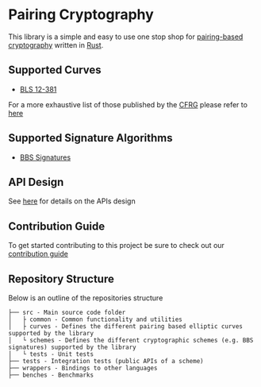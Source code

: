 # Pairing Cryptography

This library is a simple and easy to use one stop shop for [pairing-based cryptography](https://en.wikipedia.org/wiki/Pairing-based_cryptography) written in [Rust](rust-lang.org).

## Supported Curves

- [BLS 12-381](https://tools.ietf.org/html/draft-irtf-cfrg-pairing-friendly-curves-09#section-4.2.1)

For a more exhaustive list of those published by the [CFRG](https://irtf.org/cfrg) please refer to [here](https://tools.ietf.org/html/draft-irtf-cfrg-pairing-friendly-curves-09)

## Supported Signature Algorithms

- [BBS Signatures](https://identity.foundation/bbs-signature/draft-bbs-signatures.html)

## API Design

See [here](./docs/API.md) for details on the APIs design

## Contribution Guide

To get started contributing to this project be sure to check out our [contribution guide](./docs/CONTRIBUTING.md)

## Repository Structure

Below is an outline of the repositories structure

```
├── src - Main source code folder
│   ├ common - Common functionality and utilities
│   ├ curves - Defines the different pairing based elliptic curves supported by the library
│   └ schemes - Defines the different cryptographic schemes (e.g. BBS signatures) supported by the library
│   └ tests - Unit tests
├── tests - Integration tests (public APIs of a scheme)
├── wrappers - Bindings to other languages
├── benches - Benchmarks
```
